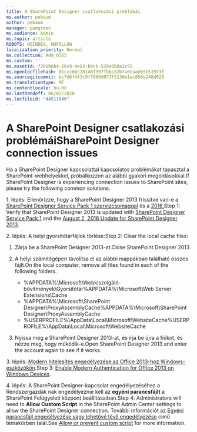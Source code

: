 ```yaml
---
title: A SharePoint Designer csatlakozási problémái
ms.author: pebaum
author: pebaum
manager: pamgreen
ms.audience: Admin
ms.topic: article
ROBOTS: NOINDEX, NOFOLLOW
localization_priority: Normal
ms.collection: Adm_O365
ms.custom: ''
ms.assetid: f2b1b6b4-10c9-4e83-b9cb-529a0b8a3c55
ms.openlocfilehash: 01ccc6bc28148f397fb6cd2b7a0eaaeb5b51973f
ms.sourcegitcommit: bc7d6f4f3c9f7060d073f5130e1ec856e248d020
ms.translationtype: MT
ms.contentlocale: hu-HU
ms.lasthandoff: 06/02/2020
ms.locfileid: "44511546"
---
```

# <a name="sharepoint-designer-connection-issues"></a><span data-ttu-id="96d76-102">A SharePoint Designer csatlakozási problémái</span><span class="sxs-lookup"><span data-stu-id="96d76-102">SharePoint Designer connection issues</span></span> 

<span data-ttu-id="96d76-103">Ha a SharePoint Designer kapcsolattal kapcsolatos problémákat tapasztal a SharePoint-webhelyekkel, próbálkozzon az alábbi gyakori megoldásokkal.</span><span class="sxs-lookup"><span data-stu-id="96d76-103">If SharePoint Designer is experiencing connection issues to SharePoint sites, please try the following common solutions.</span></span>

<span data-ttu-id="96d76-104">1. lépés: Ellenőrizze, hogy a SharePoint Designer 2013 frissítve van-e a [SharePoint Designer Service Pack 1 szervizcsomaggal](https://support.microsoft.com/help/2817441/description-of-microsoft-sharepoint-designer-2013-service-pack-1-sp1) és a [2016.](https://support.microsoft.com/help/3114721/august-2-2016-update-for-sharepoint-designer-2013-kb3114721)</span><span class="sxs-lookup"><span data-stu-id="96d76-104">Step 1: Verify that SharePoint Designer 2013 is updated with [SharePoint Designer Service Pack 1](https://support.microsoft.com/help/2817441/description-of-microsoft-sharepoint-designer-2013-service-pack-1-sp1) and the [August 2, 2016 Update for SharePoint Designer 2013](https://support.microsoft.com/help/3114721/august-2-2016-update-for-sharepoint-designer-2013-kb3114721).</span></span>



<span data-ttu-id="96d76-105">2. lépés: A helyi gyorsítótárfájlok törlése:</span><span class="sxs-lookup"><span data-stu-id="96d76-105">Step 2: Clear the local cache files:</span></span>

1. <span data-ttu-id="96d76-106">Zárja be a SharePoint Designer 2013-at.</span><span class="sxs-lookup"><span data-stu-id="96d76-106">Close SharePoint Designer 2013.</span></span>

2. <span data-ttu-id="96d76-107">A helyi számítógépen távolítsa el az alábbi mappákban található összes fájlt.</span><span class="sxs-lookup"><span data-stu-id="96d76-107">On the local computer, remove all files found in each of the following folders.</span></span>

    - <span data-ttu-id="96d76-108">%APPDATA%\Microsoft\Webkiszolgáló-bővítmények\Gyorsítótár</span><span class="sxs-lookup"><span data-stu-id="96d76-108">%APPDATA%\Microsoft\Web Server Extensions\Cache</span></span>
    - <span data-ttu-id="96d76-109">%APPDATA%\Microsoft\SharePoint Designer\ProxyAssemblyCache</span><span class="sxs-lookup"><span data-stu-id="96d76-109">%APPDATA%\Microsoft\SharePoint Designer\ProxyAssemblyCache</span></span>
    - <span data-ttu-id="96d76-110">%USERPROFILE%\AppData\Local\Microsoft\WebsiteCache</span><span class="sxs-lookup"><span data-stu-id="96d76-110">%USERPROFILE%\AppData\Local\Microsoft\WebsiteCache</span></span>

3. <span data-ttu-id="96d76-111">Nyissa meg a SharePoint Designer 2013-at, és írja be újra a fiókot, és nézze meg, hogy működik-e.</span><span class="sxs-lookup"><span data-stu-id="96d76-111">Open SharePoint Designer 2013 and enter the account again to see if it works.</span></span>

<span data-ttu-id="96d76-112">3. lépés: [Modern hitelesítés engedélyezése az Office 2013-hoz Windows-eszközökön](https://docs.microsoft.com/microsoft-365/admin/security-and-compliance/enable-modern-authentication).</span><span class="sxs-lookup"><span data-stu-id="96d76-112">Step 3: [Enable Modern Authentication for Office 2013 on Windows Devices](https://docs.microsoft.com/microsoft-365/admin/security-and-compliance/enable-modern-authentication).</span></span>

<span data-ttu-id="96d76-113">4. lépés: A SharePoint Designer-kapcsolat engedélyezéséhez a Rendszergazdák nak engedélyeznie kell az **egyéni parancsfájlt** a SharePoint Felügyeleti központ beállításaiban.</span><span class="sxs-lookup"><span data-stu-id="96d76-113">Step 4: Administrators will need to **Allow Custom Script** in the SharePoint Admin Center settings to allow the SharePoint Designer connection.</span></span> <span data-ttu-id="96d76-114">További információt az [Egyéni parancsfájl engedélyezése vagy lehetővé tévő engedélyezése](https://docs.microsoft.com/sharepoint/allow-or-prevent-custom-script) című témakörben talál.</span><span class="sxs-lookup"><span data-stu-id="96d76-114">See [Allow or prevent custom script](https://docs.microsoft.com/sharepoint/allow-or-prevent-custom-script) for more information.</span></span>


